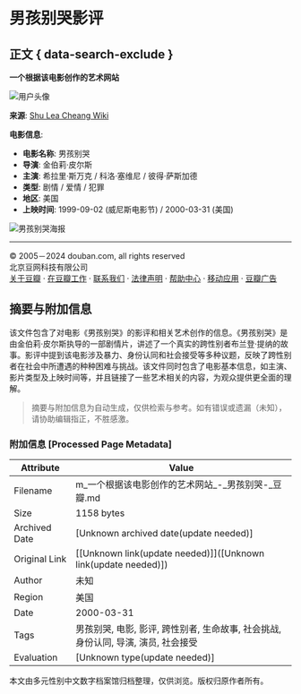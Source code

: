 # 男孩别哭影评

## 正文 { data-search-exclude }


**一个根据该电影创作的艺术网站**

![用户头像](https://img2.doubanio.com/icon/u1193530-1.jpg)

**来源**: [Shu Lea Cheang Wiki](https://wiki.brown.edu/confluence/display/MarkTribe/Shu+Lea+Cheang)

**电影信息**:

- **电影名称**: 男孩别哭
- **导演**: 金伯莉·皮尔斯
- **主演**: 希拉里·斯万克 / 科洛·塞维尼 / 彼得·萨斯加德
- **类型**: 剧情 / 爱情 / 犯罪
- **地区**: 美国
- **上映时间**: 1999-09-02 (威尼斯电影节) / 2000-03-31 (美国)

![男孩别哭海报](https://img9.doubanio.com/view/photo/s_ratio_poster/public/p2167014595.webp)

---

© 2005－2024 douban.com, all rights reserved  
北京豆网科技有限公司  
[关于豆瓣](https://www.douban.com/about) · [在豆瓣工作](https://www.douban.com/jobs) · [联系我们](https://www.douban.com/about?topic=contactus) · [法律声明](https://www.douban.com/about/legal) · [帮助中心](https://www.douban.com/help) · [移动应用](https://www.douban.com/doubanapp/) · [豆瓣广告](https://www.douban.com/partner/)
<!-- tcd_original_link https://m.douban.com/movie/review/1325168/ -->


## 摘要与附加信息

<!-- tcd_abstract -->
该文件包含了对电影《男孩别哭》的影评和相关艺术创作的信息。《男孩别哭》是由金伯莉·皮尔斯执导的一部剧情片，讲述了一个真实的跨性别者布兰登·提纳的故事。影评中提到该电影涉及暴力、身份认同和社会接受等多种议题，反映了跨性别者在社会中所遭遇的种种困难与挑战。该文件同时包含了电影基本信息，如主演、影片类型及上映时间等，并且链接了一些艺术相关的内容，为观众提供更全面的理解。
<!-- tcd_abstract_end -->

> 摘要与附加信息为自动生成，仅供检索与参考。如有错误或遗漏（未知），请协助编辑指正，不胜感激。

### 附加信息 [Processed Page Metadata]

| Attribute       | Value                                  |
|-----------------|----------------------------------------|
| Filename        | m_一个根据该电影创作的艺术网站_-_男孩别哭-_豆瓣.md                             |
| Size            | 1158 bytes                           |
| Archived Date   | [Unknown archived date(update needed)]                             |
| Original Link   | [[Unknown link(update needed)]]([Unknown link(update needed)])                       |
| Author          | 未知                               |
| Region          | 美国                               |
| Date            | 2000-03-31                                 |
| Tags            | 男孩别哭, 电影, 影评, 跨性别者, 生命故事, 社会挑战, 身份认同, 导演, 演员, 社会接受                                 |
| Evaluation            | [Unknown type(update needed)]                                 |
<!-- tcd_table_end -->

本文由多元性别中文数字档案馆归档整理，仅供浏览。版权归原作者所有。
